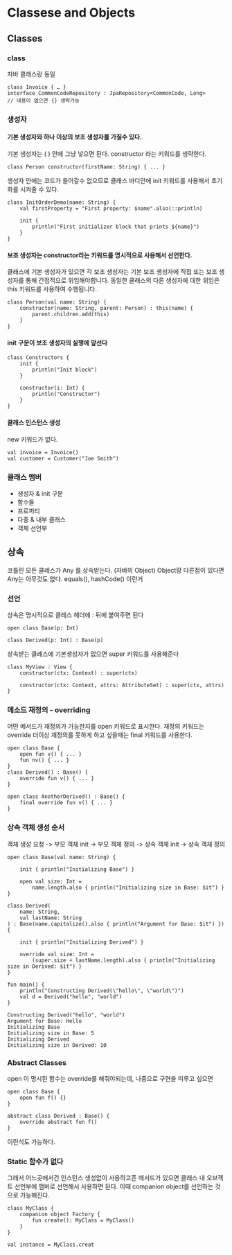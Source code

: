 # Classese and Objects

## Classes

### class
자바 클래스랑 동일
```
class Invoice { … }
interface CommonCodeRepository : JpaRepository<CommonCode, Long>
// 내용이 없으면 {} 생략가능
```

### 생성자
#### 기본 생성자와 하나 이상의 보조 생성자를 가질수 있다.
기본 생성자는 ( ) 안에 그냥 넣으면 된다. constructor 라는 키워드를 생략한다.
```
class Person constructor(firstName: String) { ... }
```

생성자 안에는 코드가 들어갈수 없으므로
클래스 바디안에 init 키워드를 사용해서 초기화를 시켜줄 수 있다.
```
class InitOrderDemo(name: String) {
    val firstProperty = "First property: $name".also(::println)

    init {
        println("First initializer block that prints ${name}")
    }
}
```

#### 보조 생성자는 constructor라는 키워드를 명시적으로 사용해서 선언한다.
클래스에 기본 생성자가 있으면 각 보조 생성자는 기본 보조 생성자에 직접 또는 보조 생성자를 통해 간접적으로 위임해야합니다. 동일한 클래스의 다른 생성자에 대한 위임은 this 키워드를 사용하여 수행됩니다.
```
class Person(val name: String) {
    constructor(name: String, parent: Person) : this(name) {
        parent.children.add(this)
    }
}
```

#### init 구문이 보조 생성자의 실행에 앞선다
```
class Constructors {
    init {
        println("Init block")
    }

    constructor(i: Int) {
        println("Constructor")
    }
}
```

#### 클래스 인스턴스 생성
new 키워드가 없다.
```
val invoice = Invoice()
val customer = Customer("Joe Smith")
```

### 클래스 맴버
- 생성자 & init 구문
- 함수들
- 프로퍼티
- 다중 & 내부 클래스
- 객체 선언부


## 상속
코틀린 모든 클레스가 Any 를 상속받는다. (자바의 Object)
Object랑 다른점이 있다면 Any는 아무것도 없다. equals(), hashCode() 이런거

### 선언
상속은 명시적으로 클레스 헤더에 : 뒤에 붙여주면 된다
```
open class Base(p: Int)

class Derived(p: Int) : Base(p)
```

상속받는 클레스에 기본생성자가 없으면 super 키워드를 사용해준다
```
class MyView : View {
    constructor(ctx: Context) : super(ctx)

    constructor(ctx: Context, attrs: AttributeSet) : super(ctx, attrs)
}
```

### 메소드 재정의 - overriding
어떤 메서드가 재정의가 가능한지를 open 키워드로 표시한다.
재정의 키워드는 override
더이상 재정의를 못하게 하고 싶을때는 final 키워드를 사용한다.
```
open class Base {
    open fun v() { ... }
    fun nv() { ... }
}
class Derived() : Base() {
    override fun v() { ... }
}

open class AnotherDerived() : Base() {
    final override fun v() { ... }
}
```

### 상속 객체 생성 순서
객체 생성 요청 -> 부모 객체 init -> 부모 객체 정의 -> 상속 객체 init -> 상속 객체 정의
```
open class Base(val name: String) {

    init { println("Initializing Base") }

    open val size: Int =
        name.length.also { println("Initializing size in Base: $it") }
}

class Derived(
    name: String,
    val lastName: String
) : Base(name.capitalize().also { println("Argument for Base: $it") }) {

    init { println("Initializing Derived") }

    override val size: Int =
        (super.size + lastName.length).also { println("Initializing size in Derived: $it") }
}

fun main() {
    println("Constructing Derived(\"hello\", \"world\")")
    val d = Derived("hello", "world")
}

Constructing Derived("hello", "world")
Argument for Base: Hello
Initializing Base
Initializing size in Base: 5
Initializing Derived
Initializing size in Derived: 10
```

### Abstract Classes
open 이 명시된 함수는 override를 해줘야되는데, 나중으로 구현을 미루고 싶으면
```
open class Base {
    open fun f() {}
}

abstract class Derived : Base() {
    override abstract fun f()
}
```
이런식도 가능하다.

### Static 함수가 없다
그래서 어느곳에서건 인스턴스 생성없이 사용하고픈 메서드가 있으면
클래스 내 오브젝트 선언부에 맴버로 선언해서 사용하면 된다.
이때 companion object를 선언하는 것으로 가능해진다.
```
class MyClass {
    companion object Factory {
        fun create(): MyClass = MyClass()
    }
}

val instance = MyClass.creat
```

